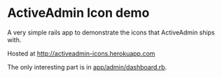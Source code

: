 ActiveAdmin Icon demo
=====================

A very simple rails app to demonstrate the icons that ActiveAdmin ships with.

Hosted at http://activeadmin-icons.herokuapp.com

The only interesting part is in [app/admin/dashboard.rb](https://github.com/amiel/activeadmin-icons/blob/master/app/admin/dashboard.rb).
